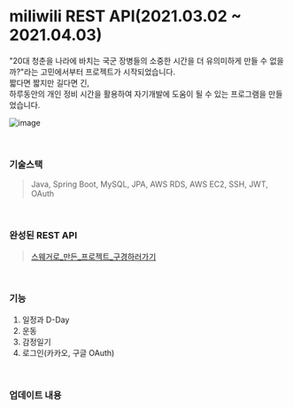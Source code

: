 # miliwili REST API(2021.03.02 ~ 2021.04.03)
"20대 청춘을 나라에 바치는 국군 장병들의 소중한 시간을 더 유의미하게 만들 수 없을까?"라는 고민에서부터 프로젝트가 시작되었습니다.<br>
짧다면 짧지만 길다면 긴,<br>
하루동안의 개인 정비 시간을 활용하여 자기개발에 도움이 될 수 있는 프로그램을 만들었습니다.<br>

![image](https://user-images.githubusercontent.com/7114874/119609679-f439c100-be32-11eb-93f3-42bb12bbf8bf.png)

<br>

### 기술스택
> Java, Spring Boot, MySQL, JPA, AWS RDS, AWS EC2, SSH, JWT, OAuth

<br>

### 완성된 REST API
> [스웨거로_만든_프로젝트_구경하러가기](https://shine94.kr/swagger-ui.html)

<br>

### 기능
1. 일정과 D-Day
2. 운동
3. 감정일기
4. 로그인(카카오, 구글 OAuth)

<br>

### 업데이트 내용 
